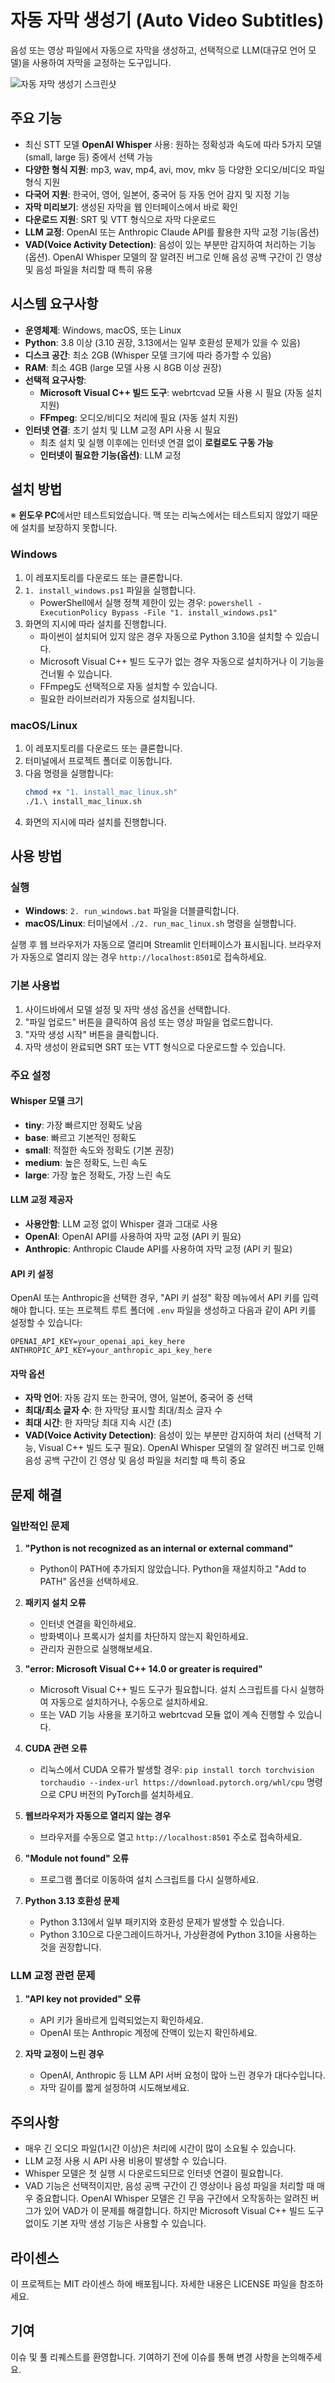 # 자동 자막 생성기 (Auto Video Subtitles)

음성 또는 영상 파일에서 자동으로 자막을 생성하고, 선택적으로 LLM(대규모 언어 모델)을 사용하여 자막을 교정하는 도구입니다.

![자동 자막 생성기 스크린샷](./screenshot.png)

## 주요 기능

- 최신 STT 모델 **OpenAI Whisper** 사용: 원하는 정확성과 속도에 따라 5가지 모델(small, large 등) 중에서 선택 가능
- **다양한 형식 지원**: mp3, wav, mp4, avi, mov, mkv 등 다양한 오디오/비디오 파일 형식 지원
- **다국어 지원**: 한국어, 영어, 일본어, 중국어 등 자동 언어 감지 및 지정 기능
- **자막 미리보기**: 생성된 자막을 웹 인터페이스에서 바로 확인
- **다운로드 지원**: SRT 및 VTT 형식으로 자막 다운로드
- **LLM 교정**: OpenAI 또는 Anthropic Claude API를 활용한 자막 교정 기능(옵션)
- **VAD(Voice Activity Detection)**: 음성이 있는 부분만 감지하여 처리하는 기능(옵션). OpenAI Whisper 모델의 잘 알려진 버그로 인해 음성 공백 구간이 긴 영상 및 음성 파일을 처리할 때 특히 유용

## 시스템 요구사항

- **운영체제**: Windows, macOS, 또는 Linux
- **Python**: 3.8 이상 (3.10 권장, 3.13에서는 일부 호환성 문제가 있을 수 있음)
- **디스크 공간**: 최소 2GB (Whisper 모델 크기에 따라 증가할 수 있음)
- **RAM**: 최소 4GB (large 모델 사용 시 8GB 이상 권장)
- **선택적 요구사항**:
  - **Microsoft Visual C++ 빌드 도구**: webrtcvad 모듈 사용 시 필요 (자동 설치 지원)
  - **FFmpeg**: 오디오/비디오 처리에 필요 (자동 설치 지원)
- **인터넷 연결**: 초기 설치 및 LLM 교정 API 사용 시 필요
  - 최초 설치 및 실행 이후에는 인터넷 연결 없이 **로컬로도 구동 가능**
  - **인터넷이 필요한 기능(옵션)**: LLM 교정

## 설치 방법

※ **윈도우 PC**에서만 테스트되었습니다. 맥 또는 리눅스에서는 테스트되지 않았기 때문에 설치를 보장하지 못합니다.

### Windows

1. 이 레포지토리를 다운로드 또는 클론합니다.
2. `1. install_windows.ps1` 파일을 실행합니다.
   - PowerShell에서 실행 정책 제한이 있는 경우: `powershell -ExecutionPolicy Bypass -File "1. install_windows.ps1"`
3. 화면의 지시에 따라 설치를 진행합니다.
   - 파이썬이 설치되어 있지 않은 경우 자동으로 Python 3.10을 설치할 수 있습니다.
   - Microsoft Visual C++ 빌드 도구가 없는 경우 자동으로 설치하거나 이 기능을 건너뛸 수 있습니다.
   - FFmpeg도 선택적으로 자동 설치할 수 있습니다.
   - 필요한 라이브러리가 자동으로 설치됩니다.

### macOS/Linux

1. 이 레포지토리를 다운로드 또는 클론합니다.
2. 터미널에서 프로젝트 폴더로 이동합니다.
3. 다음 명령을 실행합니다:
   ```bash
   chmod +x "1. install_mac_linux.sh"
   ./1.\ install_mac_linux.sh
   ```
4. 화면의 지시에 따라 설치를 진행합니다.

## 사용 방법

### 실행

- **Windows**: `2. run_windows.bat` 파일을 더블클릭합니다.
- **macOS/Linux**: 터미널에서 `./2. run_mac_linux.sh` 명령을 실행합니다.

실행 후 웹 브라우저가 자동으로 열리며 Streamlit 인터페이스가 표시됩니다. 브라우저가 자동으로 열리지 않는 경우 `http://localhost:8501`로 접속하세요.

### 기본 사용법

1. 사이드바에서 모델 설정 및 자막 생성 옵션을 선택합니다.
2. "파일 업로드" 버튼을 클릭하여 음성 또는 영상 파일을 업로드합니다.
3. "자막 생성 시작" 버튼을 클릭합니다.
4. 자막 생성이 완료되면 SRT 또는 VTT 형식으로 다운로드할 수 있습니다.

### 주요 설정

#### Whisper 모델 크기
- **tiny**: 가장 빠르지만 정확도 낮음
- **base**: 빠르고 기본적인 정확도
- **small**: 적절한 속도와 정확도 (기본 권장)
- **medium**: 높은 정확도, 느린 속도
- **large**: 가장 높은 정확도, 가장 느린 속도

#### LLM 교정 제공자
- **사용안함**: LLM 교정 없이 Whisper 결과 그대로 사용
- **OpenAI**: OpenAI API를 사용하여 자막 교정 (API 키 필요)
- **Anthropic**: Anthropic Claude API를 사용하여 자막 교정 (API 키 필요)

#### API 키 설정
OpenAI 또는 Anthropic을 선택한 경우, "API 키 설정" 확장 메뉴에서 API 키를 입력해야 합니다. 또는 프로젝트 루트 폴더에 `.env` 파일을 생성하고 다음과 같이 API 키를 설정할 수 있습니다:

```
OPENAI_API_KEY=your_openai_api_key_here
ANTHROPIC_API_KEY=your_anthropic_api_key_here
```

#### 자막 옵션
- **자막 언어**: 자동 감지 또는 한국어, 영어, 일본어, 중국어 중 선택
- **최대/최소 글자 수**: 한 자막당 표시할 최대/최소 글자 수
- **최대 시간**: 한 자막당 최대 지속 시간 (초)
- **VAD(Voice Activity Detection)**: 음성이 있는 부분만 감지하여 처리 (선택적 기능, Visual C++ 빌드 도구 필요). OpenAI Whisper 모델의 잘 알려진 버그로 인해 음성 공백 구간이 긴 영상 및 음성 파일을 처리할 때 특히 중요

## 문제 해결

### 일반적인 문제

1. **"Python is not recognized as an internal or external command"**
   - Python이 PATH에 추가되지 않았습니다. Python을 재설치하고 "Add to PATH" 옵션을 선택하세요.

2. **패키지 설치 오류**
   - 인터넷 연결을 확인하세요.
   - 방화벽이나 프록시가 설치를 차단하지 않는지 확인하세요.
   - 관리자 권한으로 실행해보세요.

3. **"error: Microsoft Visual C++ 14.0 or greater is required"**
   - Microsoft Visual C++ 빌드 도구가 필요합니다. 설치 스크립트를 다시 실행하여 자동으로 설치하거나, 수동으로 설치하세요.
   - 또는 VAD 기능 사용을 포기하고 webrtcvad 모듈 없이 계속 진행할 수 있습니다.

4. **CUDA 관련 오류**
   - 리눅스에서 CUDA 오류가 발생할 경우: `pip install torch torchvision torchaudio --index-url https://download.pytorch.org/whl/cpu` 명령으로 CPU 버전의 PyTorch를 설치하세요.

5. **웹브라우저가 자동으로 열리지 않는 경우**
   - 브라우저를 수동으로 열고 `http://localhost:8501` 주소로 접속하세요.

6. **"Module not found" 오류**
   - 프로그램 폴더로 이동하여 설치 스크립트를 다시 실행하세요.

7. **Python 3.13 호환성 문제**
   - Python 3.13에서 일부 패키지와 호환성 문제가 발생할 수 있습니다.
   - Python 3.10으로 다운그레이드하거나, 가상환경에 Python 3.10을 사용하는 것을 권장합니다.

### LLM 교정 관련 문제

1. **"API key not provided" 오류**
   - API 키가 올바르게 입력되었는지 확인하세요.
   - OpenAI 또는 Anthropic 계정에 잔액이 있는지 확인하세요.

2. **자막 교정이 느린 경우**
   - OpenAI, Anthropic 등 LLM API 서버 요청이 많아 느린 경우가 대다수입니다.
   - 자막 길이를 짧게 설정하여 시도해보세요.

## 주의사항

- 매우 긴 오디오 파일(1시간 이상)은 처리에 시간이 많이 소요될 수 있습니다.
- LLM 교정 사용 시 API 사용 비용이 발생할 수 있습니다.
- Whisper 모델은 첫 실행 시 다운로드되므로 인터넷 연결이 필요합니다.
- VAD 기능은 선택적이지만, 음성 공백 구간이 긴 영상이나 음성 파일을 처리할 때 매우 중요합니다. OpenAI Whisper 모델은 긴 무음 구간에서 오작동하는 알려진 버그가 있어 VAD가 이 문제를 해결합니다. 하지만 Microsoft Visual C++ 빌드 도구 없이도 기본 자막 생성 기능은 사용할 수 있습니다.

## 라이센스

이 프로젝트는 MIT 라이센스 하에 배포됩니다. 자세한 내용은 LICENSE 파일을 참조하세요.

## 기여

이슈 및 풀 리퀘스트를 환영합니다. 기여하기 전에 이슈를 통해 변경 사항을 논의해주세요.